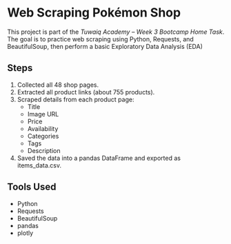 # Web Scraping Pokémon Shop

This project is part of the *Tuwaiq Academy – Week 3 Bootcamp Home Task*.  
The goal is to practice web scraping using Python, Requests, and BeautifulSoup, then perform a basic Exploratory Data Analysis (EDA)

## Steps

1. Collected all 48 shop pages.  
2. Extracted all product links (about 755 products).  
3. Scraped details from each product page:  
   - Title  
   - Image URL  
   - Price  
   - Availability  
   - Categories  
   - Tags   
   - Description  
4. Saved the data into a pandas DataFrame and exported as items_data.csv.


## Tools Used

- Python  
- Requests  
- BeautifulSoup  
- pandas  
- plotly